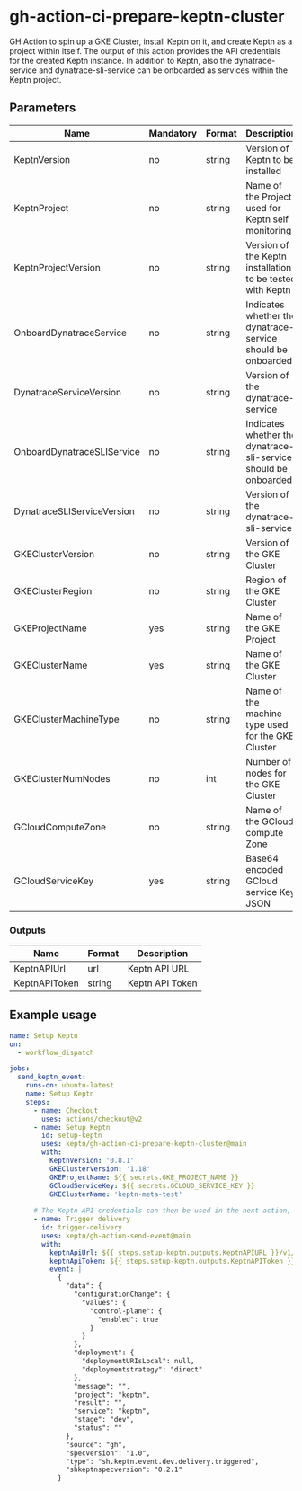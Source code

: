 # gh-action-ci-prepare-keptn-cluster

GH Action to spin up a GKE Cluster, install Keptn on it, and create Keptn as a project within itself. 
The output of this action provides the API credentials for the created Keptn instance.
In addition to Keptn, also the dynatrace-service and dynatrace-sli-service can be onboarded as services within the Keptn project.

## Parameters
| Name | Mandatory | Format | Description | Default |
|--|--|--|--|--|
| KeptnVersion | no | string | Version of Keptn to be installed | `0.8.1` |
| KeptnProject | no | string | Name of the Project used for Keptn self monitoring | `keptn` |
| KeptnProjectVersion | no | string | Version of the Keptn installation to be tested with Keptn | `0.8.1` |
| OnboardDynatraceService | no | string | Indicates whether the dynatrace-service should be onboarded | `false` |
| DynatraceServiceVersion | no | string | Version of the dynatrace-service | `0.13.0` |
| OnboardDynatraceSLIService | no | string | Indicates whether the dynatrace-sli-service should be onboarded | `false` |
| DynatraceSLIServiceVersion | no | string | Version of the dynatrace-sli-service | `0.10.0` |
| GKEClusterVersion | no | string | Version of the GKE Cluster | `1.18` |
| GKEClusterRegion | no | string | Region of the GKE Cluster | `us-east1` |
| GKEProjectName | yes | string | Name of the GKE Project | - |
| GKEClusterName | yes | string | Name of the GKE Cluster | - |
| GKEClusterMachineType | no | string | Name of the machine type used for the GKE Cluster | `n1-standard-4` |
| GKEClusterNumNodes | no | int | Number of nodes for the GKE Cluster | `3` |
| GCloudComputeZone | no | string | Name of the GCloud compute Zone | `us-east1-b` |
| GCloudServiceKey | yes | string | Base64 encoded GCloud service Key JSON | - |


### Outputs
| Name | Format | Description |
|--|--|--|
| KeptnAPIUrl | url | Keptn API URL | 
| KeptnAPIToken | string | Keptn API Token |

## Example usage

```yaml
name: Setup Keptn
on:
  - workflow_dispatch

jobs:
  send_keptn_event:
    runs-on: ubuntu-latest
    name: Setup Keptn
    steps:
      - name: Checkout
        uses: actions/checkout@v2
      - name: Setup Keptn
        id: setup-keptn
        uses: keptn/gh-action-ci-prepare-keptn-cluster@main
        with:
          KeptnVersion: '0.8.1'
          GKEClusterVersion: '1.18'
          GKEProjectName: ${{ secrets.GKE_PROJECT_NAME }}
          GCloudServiceKey: ${{ secrets.GCLOUD_SERVICE_KEY }}
          GKEClusterName: 'keptn-meta-test'
  
      # The Keptn API credentials can then be used in the next action, e.g.:
      - name: Trigger delivery
        id: trigger-delivery
        uses: keptn/gh-action-send-event@main
        with:
          keptnApiUrl: ${{ steps.setup-keptn.outputs.KeptnAPIURL }}/v1/event 
          keptnApiToken: ${{ steps.setup-keptn.outputs.KeptnAPIToken }}
          event: |
            {
              "data": {
                "configurationChange": {
                  "values": {
                    "control-plane": {
                      "enabled": true
                    }
                  }
                },
                "deployment": {
                  "deploymentURIsLocal": null,
                  "deploymentstrategy": "direct"
                },
                "message": "",
                "project": "keptn",
                "result": "",
                "service": "keptn",
                "stage": "dev",
                "status": ""
              },
              "source": "gh",
              "specversion": "1.0",
              "type": "sh.keptn.event.dev.delivery.triggered",
              "shkeptnspecversion": "0.2.1"
            }
```